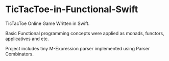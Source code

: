 # TicTacToe-in-Functional-Swift

TicTacToe Online Game Written in Swift.

Basic Functional programming concepts were applied as monads, functors, applicatives and etc.

Project includes tiny M-Expression parser implemented using Parser Combinators. 
